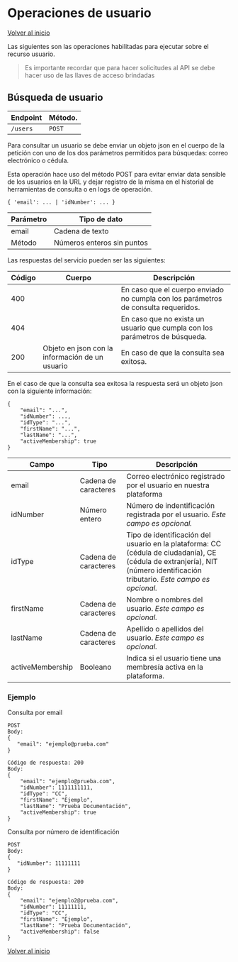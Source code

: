 # Operaciones de usuario

[Volver al inicio](../index.md)

Las siguientes son las operaciones habilitadas para ejecutar sobre el recurso usuario.

> Es importante recordar que para hacer solicitudes al API se debe hacer uso de las llaves de acceso brindadas

## Búsqueda de usuario

| Endpoint    | Método.     |
| ----------- | ----------- |
| `/users`    | `POST`      |

Para consultar un usuario se debe enviar un objeto json en el cuerpo de la petición con uno de los dos parámetros permitidos para búsquedas: correo electrónico o cédula.

Esta operación hace uso del método POST para evitar enviar data sensible de los usuarios en la URL y dejar registro de la misma en el historial de herramientas de consulta o en logs de operación.

````
{ 'email': ... | 'idNumber': ... }
````

| Parámetro   | Tipo de dato    |
| ----------- | -----------     |
| email       | Cadena de texto |
| Método      | Números enteros sin puntos |

Las respuestas del servicio pueden ser las siguientes:

| Código      | Cuerpo      | Descripción |
| ----------- | ----------- | ----------- |
| 400         |             | En caso que el cuerpo enviado no cumpla con los parámetros de consulta requeridos. |
| 404         |             | En caso que no exista un usuario que cumpla con los parámetros de búsqueda. |
| 200         | Objeto en json con la información de un usuario | En caso de que la consulta sea exitosa. |

En el caso de que la consulta sea exitosa la respuesta será un objeto json con la siguiente información:

````
{ 
    "email": "...",
    "idNumber": ...,
    "idType": "...",
    "firstName": "...",
    "lastName": "...",
    "activeMembership": true
}
````

| Campo      | Tipo      | Descripción |
| ----------- | ----------- | ----------- |
| email       | Cadena de caracteres | Correo electrónico registrado por el usuario en nuestra plataforma |
| idNumber    | Número entero | Número de indentificación registrada por el usuario. *Este campo es opcional.* |
| idType      | Cadena de caracteres | Tipo de identificación del usuario en la plataforma: CC (cédula de ciudadanía), CE (cédula de extranjería), NIT (número identificación tributario. *Este campo es opcional.* |
| firstName   | Cadena de caracteres | Nombre o nombres del usuario. *Este campo es opcional.* |
| lastName    | Cadena de caracteres | Apellido o apellidos del usuario. *Este campo es opcional.* |
| activeMembership | Booleano | Indica si el usuario tiene una membresía activa en la plataforma. |

### Ejemplo

Consulta por email
````
POST
Body:
{ 
   "email": "ejemplo@prueba.com"
}
````

````
Código de respuesta: 200
Body:
{ 
    "email": "ejemplo@prueba.com",
    "idNumber": 1111111111,
    "idType": "CC",
    "firstName": "Ejemplo",
    "lastName": "Prueba Documentación",
    "activeMembership": true
}
````

Consulta por número de identificación

````
POST
Body:
{ 
   "idNumber": 11111111
}
````

````
Código de respuesta: 200
Body:
{ 
    "email": "ejemplo2@prueba.com",
    "idNumber": 11111111,
    "idType": "CC",
    "firstName": "Ejemplo",
    "lastName": "Prueba Documentación",
    "activeMembership": false
}
````
[Volver al inicio](../index.md)
